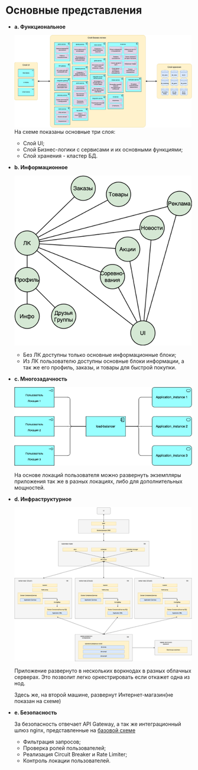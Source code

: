 # Основные представления
* __a. Функциональное__

  ![14a_function_view.png](img/14a_function_view.png)
  На схеме показаны основные три слоя:
  - Слой UI;
  - Слой Бизнес-логики с сервисами и их основными функциями;
  - Слой хранения - кластер БД.


* __b. Информационное__ 

  ![14b_information_view.png](img/14b_information_view.png)

  - Без ЛК доступны только основные информационные блоки;
  - Из ЛК пользователю доступны основные блоки информации, а так же его профиль, заказы, и товары для быстрой покупки.


* __c. Многозадачность__

  ![14c_concurrency_view.png](img/14c_concurrency_view.png)

  На основе локаций пользователя можно развернуть экземпляры приложения так же в разных локациях, либо для дополнительных мощностей.


* __d. Инфраструктурное__

  ![14d_infra_view.png](img/14d_infra_view.png)

  Приложение развернуто в нескольких воркнодах в разных облачных серверах. Это позволит легко оркестрировать если откажет одна из нод.

  Здесь же, на второй машине, развернут Интернет-магазин(не показан на схеме)


* __e. Безопасность__

  За безопасность отвечает API Gateway, а так же интеграционный шлюз nginx, представленные на [базовой схеме](./13_Базовая%20архитектура.md "Базовая архитектура")
  * Фильтрация запросов;
  * Проверка ролей пользователей;
  * Реализация Circuit Breaker и Rate Limiter;
  * Контроль локации пользователей.
